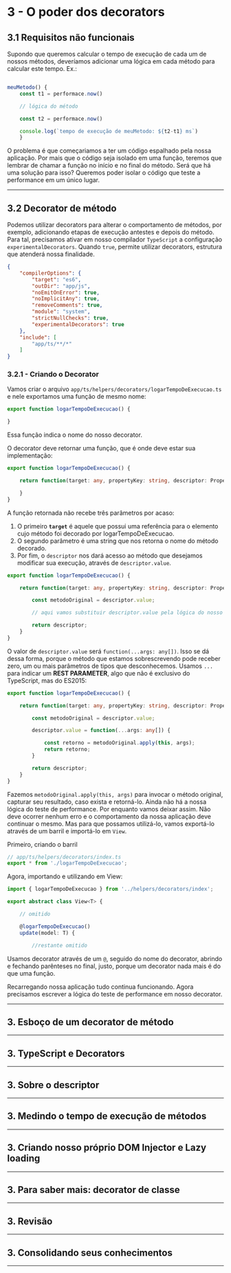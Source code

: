 # 3 - O poder dos decorators

## 3.1 Requisitos não funcionais

Supondo que queremos calcular o tempo de execução de cada um de nossos métodos, deveríamos adicionar uma lógica em cada método para calcular este tempo. Ex.:

```ts

meuMetodo() {
    const t1 = performace.now()

    // lógica do método

    const t2 = performace.now()

    console.log(`tempo de execução de meuMetodo: ${t2-t1} ms`)
    }

```

O problema é que começariamos a ter um código espalhado pela nossa aplicação. Por mais que o código seja isolado em uma função, teremos que lembrar de chamar a função no início e no final do método. Será que há uma solução para isso? Queremos poder isolar o código que teste a performance em um único lugar. 

---
## 3.2 Decorator de método

Podemos utilizar decorators para alterar o comportamento de métodos, por exemplo, adicionando etapas de execução antestes e depois do método. Para tal, precisamos ativar em nosso compilador `TypeScript` a configuração `experimentalDecorators`. Quando `true`, permite utilizar decorators, estrutura que atenderá nossa finalidade. 

```json
{
    "compilerOptions": {
        "target": "es6",
        "outDir": "app/js",
        "noEmitOnError": true, 
        "noImplicitAny": true,
        "removeComments": true,
        "module": "system",
        "strictNullChecks": true,
        "experimentalDecorators": true
    },
    "include": [
        "app/ts/**/*"
    ]
}
```

### 3.2.1 - Criando o Decorator

Vamos criar o arquivo `app/ts/helpers/decorators/logarTempoDeExecucao.ts` e nele exportamos uma função de mesmo nome:

```ts
export function logarTempoDeExecucao() {

}
```
Essa função indica o nome do nosso decorator.

O decorator deve retornar uma função, que é onde deve estar sua implementação:

```ts
export function logarTempoDeExecucao() {

    return function(target: any, propertyKey: string, descriptor: PropertyDescriptor) {

    }
}
```

A função retornada não recebe três parâmetros por acaso:
1. O primeiro **`target`** é aquele que possui uma referência para o elemento cujo método foi decorado por logarTempoDeExecucao.
2. O segundo parâmetro é uma string que nos retorna o nome do método decorado. 
3. Por fim, o `descriptor` nos dará acesso ao método que desejamos modificar sua execução, através de `descriptor.value`.

```ts
export function logarTempoDeExecucao() {

    return function(target: any, propertyKey: string, descriptor: PropertyDescriptor) {

        const metodoOriginal = descriptor.value;

        // aqui vamos substituir descriptor.value pela lógica do nosso decorator

        return descriptor;
    }
}

```
O valor de `descriptor.value` será `function(...args: any[])`. Isso se dá dessa forma, porque o método que estamos sobrescrevendo pode receber zero, um ou mais parâmetros de tipos que desconhecemos. Usamos `...` para indicar um **REST PARAMETER**, algo que não é exclusivo do TypeScript, mas do ES2015:

```ts
export function logarTempoDeExecucao() {

    return function(target: any, propertyKey: string, descriptor: PropertyDescriptor) {

        const metodoOriginal = descriptor.value;

        descriptor.value = function(...args: any[]) {

            const retorno = metodoOriginal.apply(this, args);
            return retorno;
        }

        return descriptor;
    }
}
```

Fazemos `metodoOriginal.apply(this, args)` para invocar o método original, capturar seu resultado, caso exista e retorná-lo. Ainda não há a nossa lógica do teste de performance. Por enquanto vamos deixar assim. Não deve ocorrer nenhum erro e o comportamento da nossa aplicação deve continuar o mesmo. Mas para que possamos utilizá-lo, vamos exportá-lo através de um barril e importá-lo em `View`.


Primeiro, criando o barril

```ts
// app/ts/helpers/decorators/index.ts
export * from './logarTempoDeExecucao';
```


Agora, importando e utilizando em View:

```ts
import { logarTempoDeExecucao } from '../helpers/decorators/index';

export abstract class View<T> {

    // omitido

    @logarTempoDeExecucao()
    update(model: T) {

        //restante omitido

```

Usamos decorator através de um `@`, seguido do nome do decorator, abrindo e fechando parênteses no final, justo, porque um decorator nada mais é do que uma função.

Recarregando nossa aplicação tudo continua funcionando. Agora precisamos escrever a lógica do teste de performance em nosso decorator.

---
## 3. Esboço de um decorator de método


---
## 3. TypeScript e Decorators


---
## 3. Sobre o descriptor


---
## 3. Medindo o tempo de execução de métodos


---
## 3. Criando nosso próprio DOM Injector e Lazy loading


---
## 3. Para saber mais: decorator de classe


---
## 3. Revisão


---
## 3. Consolidando seus conhecimentos


---